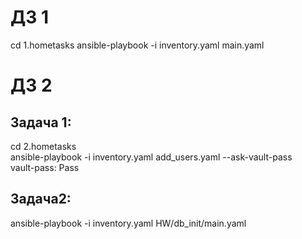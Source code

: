 ДЗ 1
==
cd 1.hometasks
ansible-playbook -i inventory.yaml main.yaml

ДЗ 2
==
Задача 1:
--
cd 2.hometasks  
ansible-playbook -i inventory.yaml add_users.yaml --ask-vault-pass  
vault-pass: Pass  

Задача2:
--
ansible-playbook -i inventory.yaml HW/db_init/main.yaml  
